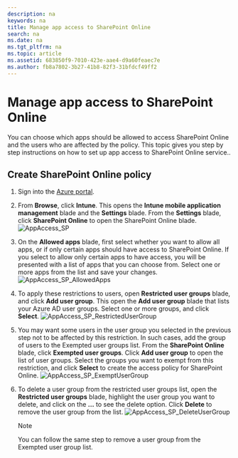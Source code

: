 ```yaml
---
description: na
keywords: na
title: Manage app access to SharePoint Online
search: na
ms.date: na
ms.tgt_pltfrm: na
ms.topic: article
ms.assetid: 683850f9-7010-423e-aae4-d9a60feaec7e
ms.author: fb8a7802-3b27-41b8-82f3-31bfdcf49ff2
---
```

# Manage app access to SharePoint Online
You can choose which apps should be allowed to access SharePoint Online and the users who are affected by the policy.  This topic gives you step by step instructions on how to set up app access to SharePoint Online service..

## Create SharePoint Online policy

1.  Sign into the [Azure portal](https://portal.azure.com).

2.  From **Browse**, click **Intune**. This opens the **Intune mobile application management** blade and the **Settings** blade. From the **Settings** blade, click **SharePoint Online** to open the SharePoint Online blade.
![AppAccess_SP](/Image/AppManagement/AppAccess_SP.png)
3.  On the **Allowed apps** blade, first select whether you want to allow all apps, or if only certain apps should have access to SharePoint Online. If you select to allow only certain apps to have access, you will be presented with a list of apps that you can choose from. Select one or more apps from the list and save your changes.
![AppAccess_SP_AllowedApps](/Image/AppManagement/AppAccess_SP_AllowedApps.png)
4.  To apply these restrictions  to users, open **Restricted user groups** blade, and click **Add user group**. This open the **Add user group** blade that lists your Azure AD user groups.  Select one or more groups, and click **Select**.
![AppAccess_SP_RestrictedUserGroup](/Image/AppManagement/AppAccess_SP_RestrictedUserGroup.png)
5.  You may want some users in the user group you selected in the previous step not to be affected by this restriction. In such cases, add the group of users to the Exempted user groups list.  From the **SharePoint Online** blade, click **Exempted user groups**. Click **Add user group** to open the list of user groups. Select the groups you want to exempt from this restriction, and click **Select** to create the access policy for SharePoint Online.
![AppAccess_SP_ExemptUserGroup](/Image/AppManagement/AppAccess_SP_ExemptUserGroup.png)
6.  To delete a user group from the restricted user groups list, open the **Restricted user groups** blade, highlight the user group you want to delete, and click on the **…** to see the delete option. Click **Delete** to remove the user group from the list.
![AppAccess_SP_DeleteUserGroup](/Image/AppManagement/AppAccess_SP_DeleteUserGroup.png)
    > [!NOTE]
    > You can follow the same step to remove a user group from the Exempted user group list.

